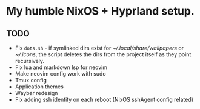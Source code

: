 # My humble NixOS + Hyprland setup.
## TODO
* Fix `dots.sh` - if symlinked dirs exist for _~/.local/share/wallpapers_ or _~/.icons_, the script deletes the dirs from the project itself as they point recursively.
* Fix lua and markdown lsp for neovim
* Make neovim config work with sudo
* Tmux config
* Application themes
* Waybar redesign
* Fix adding ssh identity on each reboot (NixOS sshAgent config related)
